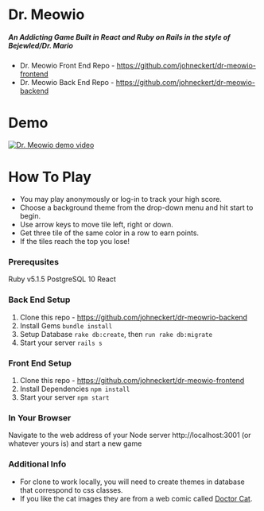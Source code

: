 # Dr. Meowio

##### An Addicting Game Built in React and Ruby on Rails in the style of Bejewled/Dr. Mario

* Dr. Meowio Front End Repo - https://github.com/johneckert/dr-meowio-frontend
* Dr. Meowio Back End Repo - https://github.com/johneckert/dr-meowio-backend

# Demo

[![Dr. Meowio demo video]('./screengrab.png')](https://www.youtube.com/watch?v=https://youtu.be/Dc_FGiS7ZEU)

# How To Play

* You may play anonymously or log-in to track your high score.
* Choose a background theme from the drop-down menu and hit start to begin.
* Use arrow keys to move tile left, right or down.
* Get three tile of the same color in a row to earn points.
* If the tiles reach the top you lose!

### Prerequsites

Ruby v5.1.5
PostgreSQL 10
React

### Back End Setup

1.  Clone this repo - https://github.com/johneckert/dr-meowrio-backend
2.  Install Gems `bundle install`
3.  Setup Database `rake db:create`, then `run rake db:migrate`
4.  Start your server `rails s`

### Front End Setup

1.  Clone this repo - https://github.com/johneckert/dr-meowio-frontend
2.  Install Dependencies `npm install`
3.  Start your server `npm start`

### In Your Browser

Navigate to the web address of your Node server http://localhost:3001 (or whatever yours is) and start a new game

### Additional Info

* For clone to work locally, you will need to create themes in database that correspond to css classes.
* If you like the cat images they are from a web comic called [Doctor Cat](http://doctorcatmd.com/).
